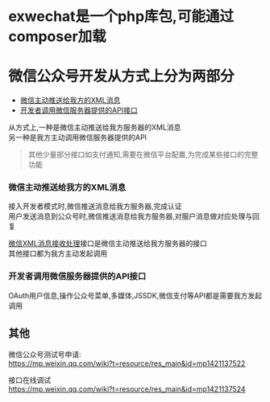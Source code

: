 
# exwechat是一个php库包,可能通过composer加载

# 微信公众号开发从方式上分为两部分
 - [微信主动推送给我方的XML消息](#微信主动推送给我方的XML消息)
 - [开发者调用微信服务器提供的API接口](#开发者调用微信服务器提供的API接口)

从方式上,一种是微信主动推送给我方服务器的XML消息  
另一种是我方主动调用微信服务器提供的API
>其他少量部分接口如支付通知,需要在微信平台配置,为完成某些接口的完整功能

### 微信主动推送给我方的XML消息
接入开发者模式时,微信推送消息给我方服务器,完成认证  
用户发送消息到公众号时,微信推送消息给我方服务器,对服户消息做对应处理与回复  

[微信XML消息接收处理](doc/firstStep.md)接口是微信主动推送给我方服务器的接口  
其他接口都为我方主动发起调用  

### 开发者调用微信服务器提供的API接口
OAuth用户信息,操作公众号菜单,多媒体,JSSDK,微信支付等API都是需要我方发起调用  

## 其他
微信公众号测试号申请:  
https://mp.weixin.qq.com/wiki?t=resource/res_main&id=mp1421137522  
  
接口在线调试  
https://mp.weixin.qq.com/wiki?t=resource/res_main&id=mp1421137524  
  

